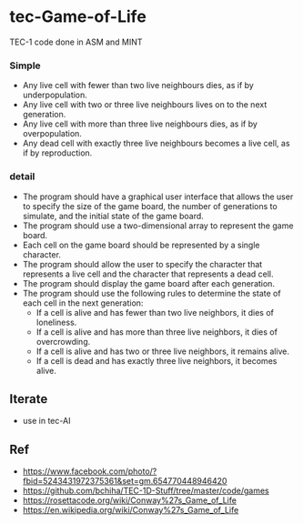 # tec-Game-of-Life

TEC-1 code done in ASM and MINT 
 
### Simple
- Any live cell with fewer than two live neighbours dies, as if by underpopulation.
- Any live cell with two or three live neighbours lives on to the next generation.
- Any live cell with more than three live neighbours dies, as if by overpopulation.
- Any dead cell with exactly three live neighbours becomes a live cell, as if by reproduction. 
 
### detail
- The program should have a graphical user interface that allows the user to specify the size of the game board, the number of generations to simulate, and the initial state of the game board.
- The program should use a two-dimensional array to represent the game board.
- Each cell on the game board should be represented by a single character.
- The program should allow the user to specify the character that represents a live cell and the character that represents a dead cell.
- The program should display the game board after each generation.
- The program should use the following rules to determine the state of each cell in the next generation:
  - If a cell is alive and has fewer than two live neighbors, it dies of loneliness.
  - If a cell is alive and has more than three live neighbors, it dies of overcrowding.
  - If a cell is alive and has two or three live neighbors, it remains alive.
  - If a cell is dead and has exactly three live neighbors, it becomes alive.
 

## Iterate
- use in tec-AI

## Ref
- https://www.facebook.com/photo/?fbid=5243431972375361&set=gm.654770448946420
- https://github.com/bchiha/TEC-1D-Stuff/tree/master/code/games
- https://rosettacode.org/wiki/Conway%27s_Game_of_Life
- https://en.wikipedia.org/wiki/Conway%27s_Game_of_Life

